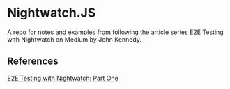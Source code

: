 # Nightwatch.JS

A repo for notes and examples from following the article series E2E Testing with Nightwatch on Medium by John Kennedy.

## References

[E2E Testing with Nightwatch: Part One](https://medium.com/front-end-hacking/e2e-testing-with-nightwatch-part-one-309c221b7a98)
